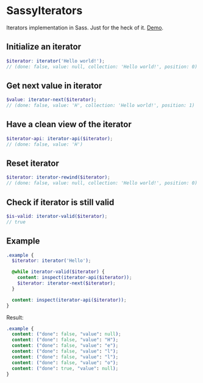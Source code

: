 SassyIterators
==============

Iterators implementation in Sass. Just for the heck of it. [Demo](http://sassmeister.com/gist/d94049a3d516e31a8dad).

## Initialize an iterator

```scss
$iterator: iterator('Hello world!');
// (done: false, value: null, collection: 'Hello world!', position: 0)
```

## Get next value in iterator

```scss
$value: iterator-next($iterator);
// (done: false, value: 'H', collection: 'Hello world!', position: 1)
```

## Have a clean view of the iterator

```scss
$iterator-api: iterator-api($iterator);
// (done: false, value: 'H')
```

## Reset iterator

```scss
$iterator: iterator-rewind($iterator);
// (done: false, value: null, collection: 'Hello world!', position: 0)
```

## Check if iterator is still valid

```scss
$is-valid: iterator-valid($iterator);
// true
```

## Example

```scss
.example {
  $iterator: iterator('Hello');

  @while iterator-valid($iterator) {
    content: inspect(iterator-api($iterator));
    $iterator: iterator-next($iterator);
  }

  content: inspect(iterator-api($iterator));
}
```

Result:

```css
.example {
  content: ("done": false, "value": null);
  content: ("done": false, "value": "H");
  content: ("done": false, "value": "e");
  content: ("done": false, "value": "l");
  content: ("done": false, "value": "l");
  content: ("done": false, "value": "o");
  content: ("done": true, "value": null);
}
```